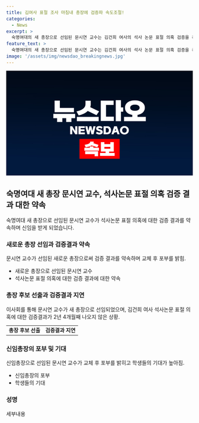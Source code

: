 ```yaml
---
title: 김여사 표절 조사 마침내 총장에 검증파 속도조절!
categories:
  - News
excerpt: >
  숙명여대의 새 총장으로 선임된 문시연 교수는 김건희 여사의 석사 논문 표절 의혹 검증을 촉구하고, 지연된 정의는 정의가 아니라며 진상 파악을 약속했습니다. 교수는 새로운 총장으로서 명문대학의 위상을 높이기 위해 노력하겠다고 밝혔으며, 학생들과 동문회로부터 지지를 받았습니다. 이에 대한 기대감이 높아지고 있습니다.
feature_text: >
  숙명여대의 새 총장으로 선임된 문시연 교수는 김건희 여사의 석사 논문 표절 의혹 검증을 촉구하고, 지연된 정의는 정의가 아니라며 진상 파악을 약속했습니다. 교수는 새로운 총장으로서 명문대학의 위상을 높이기 위해 노력하겠다고 밝혔으며, 학생들과 동문회로부터 지지를 받았습니다. 이에 대한 기대감이 높아지고 있습니다.
image: '/assets/img/newsdao_breakingnews.jpg'
---
```


<p><img src="/assets/img/newsdao_breakingnews.jpg" alt="implanttips 속보" /></p>

<h2 data-ke-size="size26">숙명여대 새 총장 문시연 교수, 석사논문 표절 의혹 검증 결과 대한 약속</h2>

<p data-ke-size="size16">숙명여대 새 총장으로 선임된 문시연 교수가 석사논문 표절 의혹에 대한 검증 결과를 약속하며 신임을 받게 되었습니다.</p>

<h3>새로운 총장 선임과 검증결과 약속</h3>

<p data-ke-size="size16">문시연 교수가 선임된 새로운 총장으로써 검증 결과를 약속하며 교체 후 포부를 밝힘.</p>

<ul>
  <li>새로운 총장으로 선임된 문시연 교수</li>
  <li>석사논문 표절 의혹에 대한 검증 결과에 대한 약속</li>
</ul>

<h3>총장 후보 선출과 검증결과 지연</h3>

<p data-ke-size="size16">이사회를 통해 문시연 교수가 새 총장으로 선임되었으며, 김건희 여사 석사논문 표절 의혹에 대한 검증결과가 2년 4개월째 나오지 않은 상황.</p>

<table>
    <tr>
        <td style="text-align: center; height: 17px;"><b>총장 후보 선출</b></td>
        <td style="text-align: center; height: 17px;"><b>검증결과 지연</b></td>
    </tr>
</table>

<h3>신임총장의 포부 및 기대</h3>

<p data-ke-size="size16">신임총장으로 선임된 문시연 교수가 교체 후 포부를 밝히고 학생들의 기대가 높아짐.</p>

<ul>
  <li>신임총장의 포부</li>
  <li>학생들의 기대</li>
</ul>

<h3>성명</h3>

<p data-ke-size="size16">세부내용</p>

